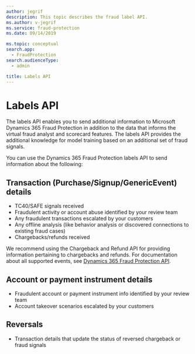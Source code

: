 ```yaml
---
author: jegrif
description: This topic describes the fraud label API.
ms.author: v-jegrif
ms.service: fraud-protection
ms.date: 09/14/2019

ms.topic: conceptual
search.app: 
  - FraudProtection
search.audienceType:
  - admin

title: Labels API
---
```


# Labels API

The labels API enables you to send additional information to Microsoft Dynamics 365 Fraud Protection in addition to the data that informs the virtual fraud analyst and scorecard features. The labels API provides the additional knowledge for model training based on an additional set of fraud signals.  

You can use the Dynamics 365 Fraud Protection labels API to send information about the following: 

## Transaction (Purchase/Signup/GenericEvent) details 
- TC40/SAFE signals received 
- Fraudulent activity or account abuse identified by your review team 
- Any fraudulent transactions escalated by your customers 
- Any offline analysis (like behavior analysis or discovered connections to existing fraud cases) 
- Chargebacks/refunds received 

We recommend using the Chargeback and Refund API for providing information pertaining to chargebacks and refunds. For documentation about all supported events, see <a href="https://go.microsoft.com/fwlink/?linkid=2084942">Dynamics 365 Fraud Protection API</a>.

## Account or payment instrument details 
- Fraudulent account or payment instrument info identified by your review team 
- Account takeover scenarios escalated by your customers 

## Reversals 
- Transaction details that update the status of reversed chargeback or fraud signals 

 

